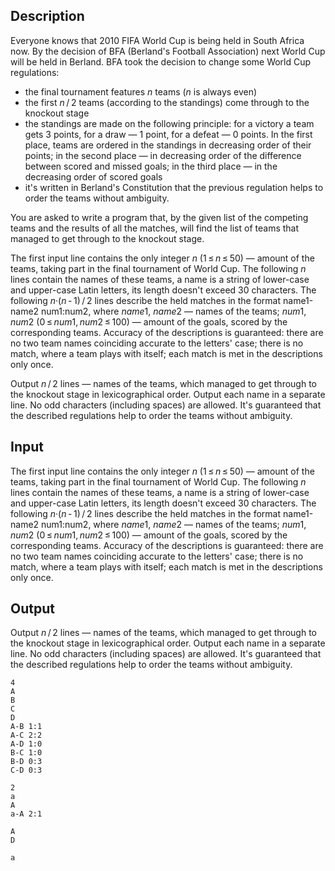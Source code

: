 ## Description

<div><p>Everyone knows that 2010 FIFA World Cup is being held in South Africa now. By the decision of BFA (Berland's Football Association) next World Cup will be held in Berland. BFA took the decision to change some World Cup regulations:</p><ul> <li> the final tournament features <span class="tex-span"><i>n</i></span> teams (<span class="tex-span"><i>n</i></span> is always even) </li><li> the first <span class="tex-span"><i>n</i> / 2</span> teams (according to the standings) come through to the knockout stage </li><li> the standings are made on the following principle: for a victory a team gets 3 points, for a draw — 1 point, for a defeat — 0 points. In the first place, teams are ordered in the standings in decreasing order of their points; in the second place — in decreasing order of the difference between scored and missed goals; in the third place — in the decreasing order of scored goals </li><li> it's written in Berland's Constitution that the previous regulation helps to order the teams without ambiguity. </li></ul><p>You are asked to write a program that, by the given list of the competing teams and the results of all the matches, will find the list of teams that managed to get through to the knockout stage.</p></div><div class="input-specification"><p>The first input line contains the only integer <span class="tex-span"><i>n</i></span> (<span class="tex-span">1 ≤ <i>n</i> ≤ 50</span>) — amount of the teams, taking part in the final tournament of World Cup. The following <span class="tex-span"><i>n</i></span> lines contain the names of these teams, a name is a string of lower-case and upper-case Latin letters, its length doesn't exceed 30 characters. The following <span class="tex-span"><i>n</i>·(<i>n</i> - 1) / 2</span> lines describe the held matches in the format <span class="tex-font-style-tt">name1-name2 num1:num2</span>, where <span class="tex-span"><i>name</i>1</span>, <span class="tex-span"><i>name</i>2</span> — names of the teams; <span class="tex-span"><i>num</i>1</span>, <span class="tex-span"><i>num</i>2</span> (<span class="tex-span">0 ≤ <i>num</i>1, <i>num</i>2 ≤ 100</span>) — amount of the goals, scored by the corresponding teams. Accuracy of the descriptions is guaranteed: there are no two team names coinciding accurate to the letters' case; there is no match, where a team plays with itself; each match is met in the descriptions only once.</p></div><div class="output-specification"><p>Output <span class="tex-span"><i>n</i> / 2</span> lines — names of the teams, which managed to get through to the knockout stage in lexicographical order. Output each name in a separate line. No odd characters (including spaces) are allowed. It's guaranteed that the described regulations help to order the teams without ambiguity.</p></div>

## Input

<p>The first input line contains the only integer <span class="tex-span"><i>n</i></span> (<span class="tex-span">1 ≤ <i>n</i> ≤ 50</span>) — amount of the teams, taking part in the final tournament of World Cup. The following <span class="tex-span"><i>n</i></span> lines contain the names of these teams, a name is a string of lower-case and upper-case Latin letters, its length doesn't exceed 30 characters. The following <span class="tex-span"><i>n</i>·(<i>n</i> - 1) / 2</span> lines describe the held matches in the format <span class="tex-font-style-tt">name1-name2 num1:num2</span>, where <span class="tex-span"><i>name</i>1</span>, <span class="tex-span"><i>name</i>2</span> — names of the teams; <span class="tex-span"><i>num</i>1</span>, <span class="tex-span"><i>num</i>2</span> (<span class="tex-span">0 ≤ <i>num</i>1, <i>num</i>2 ≤ 100</span>) — amount of the goals, scored by the corresponding teams. Accuracy of the descriptions is guaranteed: there are no two team names coinciding accurate to the letters' case; there is no match, where a team plays with itself; each match is met in the descriptions only once.</p>

## Output

<p>Output <span class="tex-span"><i>n</i> / 2</span> lines — names of the teams, which managed to get through to the knockout stage in lexicographical order. Output each name in a separate line. No odd characters (including spaces) are allowed. It's guaranteed that the described regulations help to order the teams without ambiguity.</p>





```input1
4
A
B
C
D
A-B 1:1
A-C 2:2
A-D 1:0
B-C 1:0
B-D 0:3
C-D 0:3

```




```input2
2
a
A
a-A 2:1

```




```output1
A
D

```




```output2
a

```


